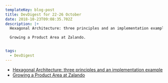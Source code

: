 ```yaml
---
templateKey: blog-post
title: DevDigest for 22-26 October
date: 2018-10-23T09:08:35.702Z
description: |+
  Hexagonal Architecture: three principles and an implementation example. 

  Growing a Product Area at Zalando. 


tags:
  - DevDigest
---
```

* [Hexagonal Architecture: three principles and an implementation example](https://blog.octo.com/en/hexagonal-architecture-three-principles-and-an-implementation-example/)
* [Growing a Product Area at Zalando](https://jobs.zalando.com/tech/blog/growing-product-area/)
